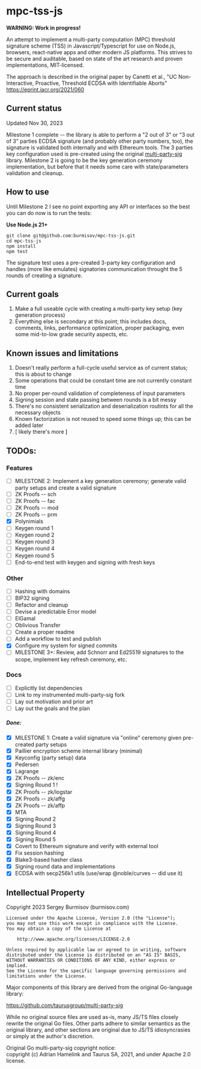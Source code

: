 # mpc-tss-js

**WARNING: Work in progress!**

An attempt to implement a multi-party computation (MPC) threshold signature scheme (TSS) in Javascript/Typescript for use on Node.js, browsers, react-native apps and other modern JS platforms. This strives to be secure and auditable, based on state of the art research and proven implementations, MIT-licensed.

The approach is described in the original paper by Canetti et al.,
"UC Non-Interactive, Proactive, Threshold ECDSA with Identifiable Aborts"
https://eprint.iacr.org/2021/060

## Current status

Updated Nov 30, 2023

Milestone 1 complete -- the library is able to perform a "2 out of 3" or
"3 out of 3" parties ECDSA signature (and probably other party numbers, too),
the signature is validated both internally and with Ethereum tools. The 3 parties
key configuration used is pre-created using the original
[multi-party-sig](https://github.com/taurusgroup/multi-party-sig) library.
Milestone 2 is going to be the key generation ceremony implementation, but before that
it needs some care with state/parameters validation and cleanup.

## How to use

Until Milestone 2 I see no point exporting any API or interfaces so the best you
can do now is to run the tests:

**Use Node.js 21+**

```
git clone git@github.com:burmisov/mpc-tss-js.git
cd mpc-tss-js
npm install
npm test
```

The signature test uses a pre-created 3-party key configuration and handles (more
like emulates) signatories communication throught the 5 rounds of creating a signature.

## Current goals

1. Make a full useable cycle with creating a multi-party key setup (key generation process)
2. Everything else is secondary at this point; this includes docs, comments, links, performance optimization, proper packaging, even some mid-to-low grade security aspects, etc.

## Known issues and limitations

1. Doesn't really perform a full-cycle useful service as of current status; this is about to change
2. Some operations that could be constant time are not currently constant time
3. No proper per-round validation of completeness of input parameters
4. Signing session and state passing between rounds is a bit messy
5. There's no consistent serialization and deserialization routints for all the necessary objects
6. Known factorization is not reused to speed some things up; this can be added later
7. [ likely there's more ]

## TODOs:

### Features

- [ ] MILESTONE 2: Implement a key generation ceremony; generate valid party setups and create a valid signature
- [ ] ZK Proofs -- sch
- [ ] ZK Proofs -- fac
- [ ] ZK Proofs -- mod
- [ ] ZK Proofs -- prm
- [x] Polynimials
- [ ] Keygen round 1
- [ ] Keygen round 2
- [ ] Keygen round 3
- [ ] Keygen round 4
- [ ] Keygen round 5
- [ ] End-to-end test with keygen and signing with fresh keys

### Other

- [ ] Hashing with domains
- [ ] BIP32 signing
- [ ] Refactor and cleanup
- [ ] Devise a predictable Error model
- [ ] ElGamal
- [ ] Oblivious Transfer
- [ ] Create a proper readme
- [ ] Add a workflow to test and publish
- [x] Configure my system for signed commits
- [ ] MILESTONE 3+: Review, add Schnorr and Ed25519 signatures to the scope, implement key refresh ceremony, etc.

### Docs

- [ ] Explicitly list dependencies
- [ ] Link to my instrumented multi-party-sig fork
- [ ] Lay out motivation and prior art
- [ ] Lay out the goals and the plan

##### Done:

- [x] MILESTONE 1: Create a valid signature via "online" ceremony given pre-created party setups
- [x] Paillier encryption scheme internal library (minimal)
- [x] Keyconfig (party setup) data
- [x] Pedersen
- [x] Lagrange
- [x] ZK Proofs -- zk/enc
- [x] Signing Round 1 !
- [x] ZK Proofs -- zk/logstar
- [x] ZK Proofs -- zk/affg
- [x] ZK Proofs -- zk/affp
- [x] MTA
- [x] Signing Round 2
- [x] Signing Round 3
- [x] Signing Round 4
- [x] Signing Round 5
- [x] Covert to Ethereum signature and verify with external tool
- [x] Fix session hashing
- [x] Blake3-based hasher class
- [x] Signing round data and implementations
- [x] ECDSA with secp256k1 utils (use/wrap @noble/curves -- did use it)

## Intellectual Property

Copyright 2023 Sergey Burmisov (burmisov.com)

```
Licensed under the Apache License, Version 2.0 (the "License");
you may not use this work except in compliance with the License.
You may obtain a copy of the License at

    http://www.apache.org/licenses/LICENSE-2.0

Unless required by applicable law or agreed to in writing, software
distributed under the License is distributed on an "AS IS" BASIS,
WITHOUT WARRANTIES OR CONDITIONS OF ANY KIND, either express or implied.
See the License for the specific language governing permissions and
limitations under the License.
```

Major components of this library are derived from the original Go-language library:

https://github.com/taurusgroup/multi-party-sig

While no original source files are used as-is, many JS/TS files closely rewrite the
original Go files. Other parts adhere to similar semantics as the original library, and
other sections are original due to JS/TS idiosyncrasies or simply at the author's
discretion.

Original Go multi-party-sig copyright notice:  
copyright (c) Adrian Hamelink and Taurus SA, 2021, and under Apache 2.0 license.
